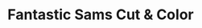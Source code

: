 ---
title: "Fantastic Sams Cut & Color"
url: /sanford/fantastic-sams-cut-und-color/
shop: Friseur
---